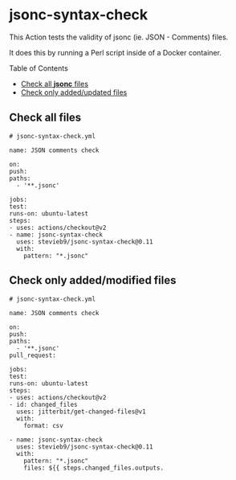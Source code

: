 # jsonc-syntax-check

This Action tests the validity of jsonc (ie. JSON - Comments) files.

It does this by running a Perl script inside of a Docker container.

Table of Contents

- [Check all **jsonc** files](#check-all-files)
- [Check only added/updated files](#check-only-addedmodified-files)

## Check all files

    # jsonc-syntax-check.yml

    name: JSON comments check

    on:
    push:
    paths:
      - '**.jsonc'

    jobs:
    test:
    runs-on: ubuntu-latest
    steps:
    - uses: actions/checkout@v2
    - name: jsonc-syntax-check
      uses: stevieb9/jsonc-syntax-check@0.11
      with:
        pattern: "*.jsonc"

## Check only added/modified files

    # jsonc-syntax-check.yml
    
    name: JSON comments check

    on:
    push:
    paths:
      - '**.jsonc'
    pull_request:

    jobs:
    test:
    runs-on: ubuntu-latest
    steps:
    - uses: actions/checkout@v2
    - id: changed_files
      uses: jitterbit/get-changed-files@v1
      with:
        format: csv

    - name: jsonc-syntax-check
      uses: stevieb9/jsonc-syntax-check@0.11
      with:
        pattern: "*.jsonc"
        files: ${{ steps.changed_files.outputs.
